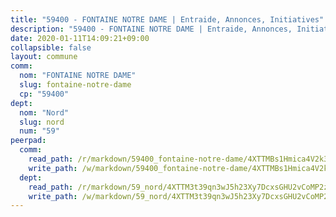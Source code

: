 ```yaml
---
title: "59400 - FONTAINE NOTRE DAME | Entraide, Annonces, Initiatives"
description: "59400 - FONTAINE NOTRE DAME | Entraide, Annonces, Initiatives"
date: 2020-01-11T14:09:21+09:00
collapsible: false
layout: commune
comm:
  nom: "FONTAINE NOTRE DAME"
  slug: fontaine-notre-dame
  cp: "59400"
dept:
  nom: "Nord"
  slug: nord
  num: "59"
peerpad:
  comm:
    read_path: /r/markdown/59400_fontaine-notre-dame/4XTTMBs1Hmica4V2k3BhXy4TuYqyAMmMjY73E2kNr7Y2iiFn3
    write_path: /w/markdown/59400_fontaine-notre-dame/4XTTMBs1Hmica4V2k3BhXy4TuYqyAMmMjY73E2kNr7Y2iiFn3-K3TgUDxBv7W3xgVArpWsyuinWXiDQbGt7kzGNttmey6Gh8tneWKxdjkpajkfFv8TtS9C9A1AeMk9XXt1s9uzKhBi4UmPFP5uw2HLqgueazCBege1ai83VNkLc6haX8PWUa5JNqd5
  dept:
    read_path: /r/markdown/59_nord/4XTTM3t39qn3wJ5h23Xy7DcxsGHU2vCoMP2z3iS4TUn3TrtdJ
    write_path: /w/markdown/59_nord/4XTTM3t39qn3wJ5h23Xy7DcxsGHU2vCoMP2z3iS4TUn3TrtdJ-K3TgTuZGkuZqXfr6fpmH7pGsMT6ndvZQMyRDze5QBt7XScLWHoBi246kLoDKpTH2Yo4f3AFSSJqGc2ozvNww7qPLqsDjpvahxCbQ6F5znbfjp6kVgaDcTYc9LyhwSfYuCevnvZUQ
---
```


